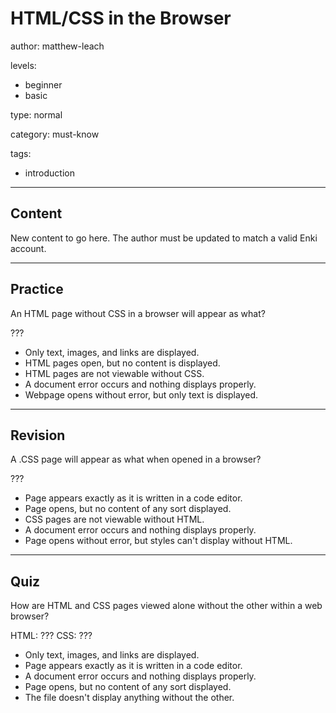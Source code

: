 # HTML/CSS in the Browser
author: matthew-leach

levels:
  - beginner
  - basic

type: normal

category: must-know

tags:
  - introduction
  
  
---
## Content

New content to go here. The author must be updated to match a valid Enki account.

---
## Practice

An HTML page without CSS in a browser will appear as what?

???

* Only text, images, and links are displayed.
* HTML pages open, but no content is displayed. 
* HTML pages are not viewable without CSS.
* A document error occurs and nothing displays properly.
* Webpage opens without error, but only text is displayed. 


---
## Revision

A .CSS page will appear as what when opened in a browser?

???

* Page appears exactly as it is written in a code editor.
* Page opens, but no content of any sort displayed. 
* CSS pages are not viewable without HTML.
* A document error occurs and nothing displays properly.
* Page opens without error, but styles can't display without HTML. 


---
## Quiz 

How are HTML and CSS pages viewed alone without the other within a web browser?

HTML: ???
CSS: ???

* Only text, images, and links are displayed.
* Page appears exactly as it is written in a code editor.
* A document error occurs and nothing displays properly.
* Page opens, but no content of any sort displayed.
* The file doesn't display anything without the other.
